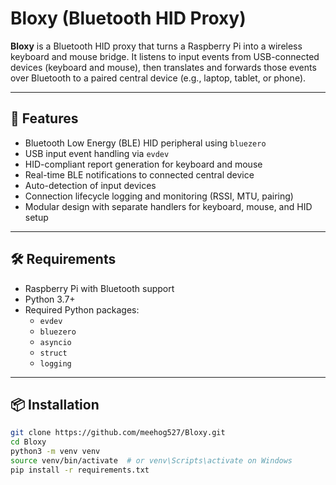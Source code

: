 # Bloxy (Bluetooth HID Proxy)

**Bloxy** is a Bluetooth HID proxy that turns a Raspberry Pi into a wireless keyboard and mouse bridge. It listens to input events from USB-connected devices (keyboard and mouse), then translates and forwards those events over Bluetooth to a paired central device (e.g., laptop, tablet, or phone).

---

## 🧠 Features

- Bluetooth Low Energy (BLE) HID peripheral using `bluezero`
- USB input event handling via `evdev`
- HID-compliant report generation for keyboard and mouse
- Real-time BLE notifications to connected central device
- Auto-detection of input devices
- Connection lifecycle logging and monitoring (RSSI, MTU, pairing)
- Modular design with separate handlers for keyboard, mouse, and HID setup

---

## 🛠 Requirements

- Raspberry Pi with Bluetooth support
- Python 3.7+
- Required Python packages:
  - `evdev`
  - `bluezero`
  - `asyncio`
  - `struct`
  - `logging`

---

## 📦 Installation

```bash
git clone https://github.com/meehog527/Bloxy.git
cd Bloxy
python3 -m venv venv
source venv/bin/activate  # or venv\Scripts\activate on Windows
pip install -r requirements.txt
